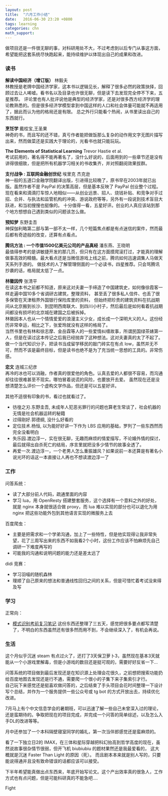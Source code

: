```yaml
---
layout: post
title:  "六月工作小结"
date:   2016-06-30 23:20 +0800
tags: learning 
categories: chn
math_support: 
---
```


做项目还是一件很无聊的事，对科研用处不大，不过考虑到以后专门从事这方面，希望能把这套系统尽快跑起来，能持续维护以体现出自己的成果和改进。

### 读书

**解读中国经济（增订版）** 林毅夫  
林教授是老牌中国经济学家，这本书以逻辑见长，解释了很多必然的政策抉择，回顾过去让人唏嘘。看书名以及目录也许很无聊，但是读下去发现完全停不下来，五星推荐。
评论里也有人批评说他是典型的经济学家，还是对很多西方经济学的理论教熟悉的。但是很多经济学模型拿到中国这样的人口和社会体量可能就不再适用了，据此而认为他的格局还是有限。
总之外行只能看个热闹，从书里读出自己的东西就行。


**烹饪学** 戴桂宝,王圣果  
神奇的书，而且写的还不错，真亏作者能把做饭那么复杂的动作用文字无图片描写出来，然而做菜还是实践大于理论的，光看书也就只能玩玩。

**The Elements of Statistical Learning** Trevor Hastie et al.   
考试前用的，著名得不能再著名了，没什么好说的，后面用到的一些章节还是没有讲得很细致，但是把所有机器学习相关的书收集齐，并对照翻阅效果拔群。

**支付战争 : 互联网金融创世纪** 埃里克 杰克逊   
神一般的五道口金融学院翻译出版，引进得比较晚了，原书早在2003年就已出版。虽然作者不是 PayPal 的决策高层，但是基本反映了 PayPal 创业整个过程。
现在看来和滴滴打车惊人地相似——从创业远景、招人、烧钱补贴、和竞争对手过招、合并、与执法和监管机构的冲突、游说政府等等，另外有一段说到技术盲目大跃进，和当初搜搜也挺像的。
十分值得一看，五星好评。创业的人真应该站到那个地方想想自己遇到类似的问题该怎么做。

**预知梦** 东野圭吾  
神探伽利略第二部与第一部不太一样，几个短篇焦点都是有点迷信的案件，然而最后都有奇迹般的改变，还算有点看点。

**腾讯方法 : 一个市值1500亿美元公司的产品真经** 潘东燕、王晓明   
最值得参考的是讲敏捷开发的那几页，但只有在这方面摸爬滚打过，才能真的理解做事高效的精髓。最大看点还是当微信游戏上线之前，腾讯如何迅速调集人马做天天系列手游的。
做技术的人了解管理侧面的一个必读书，四星推荐。只会骂腾讯抄袭的话，格局就太低了一点。

**林徽因传** 张清平  
在读这本书之前都不知道，原来这对夫妻一手缔造了中国建筑史，如何像徐霞客一样走遍中国10多个省调研古建筑，整理资料，
甚至丢了很多私人信件、也丢了很多保管在天津租界外国银行保险库里的资料，
但始终把珍贵的建筑资料在抗战期间从北京搬到长沙、到昆明西南联大、到四川小村子，然后最后是如何看着抗战期间都没有损坏的北京城在建国之后被拆掉。   
林徽因本人也从一个情情爱爱的浪漫主义少女，成长成一个深明大义的人。这份经历非常幸运，相比之下，张爱玲就没有这样的格局了。   
当然书里也有林和徐志摩、金岳霖等人的一些爱情纠缠故事，所谓民国绿茶婊第一人，但是在读过这本传记之后我已经抛弃了这种想法。这对夫妻真的太了不起了。   
做一个当代知识分子，把读书当成留学移民的敲门砖实在有点 low，虽然并无不可，然而不该是最终目标，但是读书也绝不是为了充当统一思想的工具的。非常伤感。

**恋文** 连城三纪彦   
再冷的冰也可以消融，作者真的很爱他的角色。认真去爱的人都很不容易，而沟通却往往很难甚至不现实。哪怕冒着说谎的风险，也要放开去爱。
虽然现在还是没想清楚怎么评价一个虚构文学作品，但还是可以五星好评。

其他不适很有印象的书，看过也就看过了。

- 彷徨之刃.东野圭吾, 未成年人犯恶劣罪行的问题也算老生常谈了，社会机器的无情是社会机器运转的秘籍
- 过得刚好.郭德纲, 没什么好看的
- 定位技术.杨恒, 以为能好好讲一下作为 LBS 应用的基础，罗列了一些东西然而完全没看明白
- 失乐园.渡边淳一，实在很无聊，无趣而麻烦的情爱描写，不论婚外情的探讨，最后就得出自杀死亡的结局，序言里就把没多少情节的故事全透了。
- 再爱一次.渡边淳一，一个老男人怎么重振雄风？如果说前一本还算是有著名小说光环的话这一本直接让人再也不想读渡边淳一了

### 工作

问答系统：

- 读了大部分前人代码，疏通里面的内容
- 学习 lua，用 OpenResty 搭建整套服务，这个选择有一个意料之外的好处，就是 nginx 本身就很适合做 proxy，而 lua 难以实现的部分也可以退化为用 nginx 把这些功能外包到其他语言实现的微服务上去

百度爬虫：

- 主要是把需求和一个学弟沟通，加上了一些特性，但是他实现得让我非常失望，花了三周写出来的东西不如我看2个小时，这份工作应该不怕麻烦先自己调研一下难度再写的
- 可能我的沟通和说明问题的能力还是差太远了

didi 竞赛：

- 学习羽喵的随机森林
- 理顺了自己原来的想法和普通线性回归之间的关系，但是可惜忙着考试没来得及写

### 学习

正常向：

- [模式识别考前复习笔记](http://libzx.so/wiki/pattern_recognition/Final_Notes/) 这份东西还整理了三五天，感觉把很多要点都写清楚了，不明白的东西虽然还有很多然而用不到，不会继续深入了，有机会再说。

### 生活

这个月似乎沉迷 steam 有点过火了，还打了3天保卫萝卜3，虽然现在基本3天就能从一个小游戏里解毒，但是小游戏的数目还是挺可观的，需要好好反省一下...

问答系统的项目做到最后发现还是在知识源上处理会花很久，之前想把搜索功能扔给百度地图去发现还是行不通，需要爬一个很小的子集下来子集索引才行。  
自己玩下来感觉还是挺喜欢做问答的，之后结束了手头项目会花时间整理一下设计写个总结，并作为一个服务提供一些公众号或 tg bot 的方式开放出去，持续优化改进。

7月马上有个中文信息学会的暑期班，可以迅速了解一些自己未曾深入过的理论，还是蛮期待的。争取把现在的项目完成，并完成一个问答的简单综述，以及怎么入手DL的改进等等。

月中还参加了一个本科隔壁寝室同学的婚礼，第一次当伴郎感觉还是蛮麻烦的。

看了一下独立日2的 IMAX，在三体和星际穿越把科幻抬高到哲学高度的现在，虽然说故事很杂情节很弱，但开飞机 biubiubiu 的题材果然还是我最爱看的，
这大概就是沉迷 Faster Than Light 的原因（死）。
而且剧本本来就是别人写的，只要能说得通并且没有致命错误的话都应该可以接受。

下半年希望能真做出点东西来，年底开始写论文。这个产出效率真的很急人，工作方式也有点问题，但是可能科研真的不能急吧....

Fight

